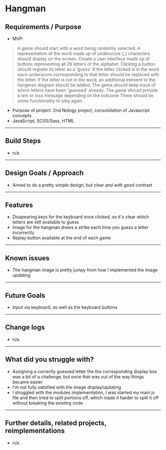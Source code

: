 # Hangman

## Requirements / Purpose

-   MVP:

> A game should start with a word being randomly selected.
> A representation of the word made up of underscore (_) characters should display on the screen.
> Create a user interface made up of buttons representing all 26 letters of the alphabet.
> Clicking a button should register its letter as a 'guess'
> If the letter clicked is in the word each underscore corresponding to that letter should be replaced with the letter.
> If the letter is not in the word, an additional element to the hangman diagram should be added.
> The game should keep track of which letters have been 'guessed' already.
> The game should provide a win or loss message depending on the outcome
> There should be some functionality to play again.

-   Purpose of project: 2nd Nology project, consolidation of Javascript concepts
-   JavaScript, SCSS/Sass, HTML

---

## Build Steps

-  n/a

---

## Design Goals / Approach

- Aimed to do a pretty simple design, but clear and with good contrast

---

## Features

- Disapearing keys for the keyboard once clicked, so it's clear which letters are still available to guess
- Image for the hangman draws a strike each time you guess a letter incorrectly
- Replay button available at the end of each game

---

## Known issues

-   The hangman image is pretty jumpy from how I implemented the image updating

---

## Future Goals

- Input via keyboard, as well as the keyboard buttons

---

## Change logs

- n/a

---

## What did you struggle with?

- Assigning a correctly guessed letter the the corresponding display box was a bit of a challenge, but once that was out of the way things became easier
- I'm not fully satisfied with the image display/updating
- I struggled with the modules implementation, I was started my main js file and then tried to split portions off, which made it harder to split it off without breaking the existing code

---


## Further details, related projects, reimplementations

-  n/a

